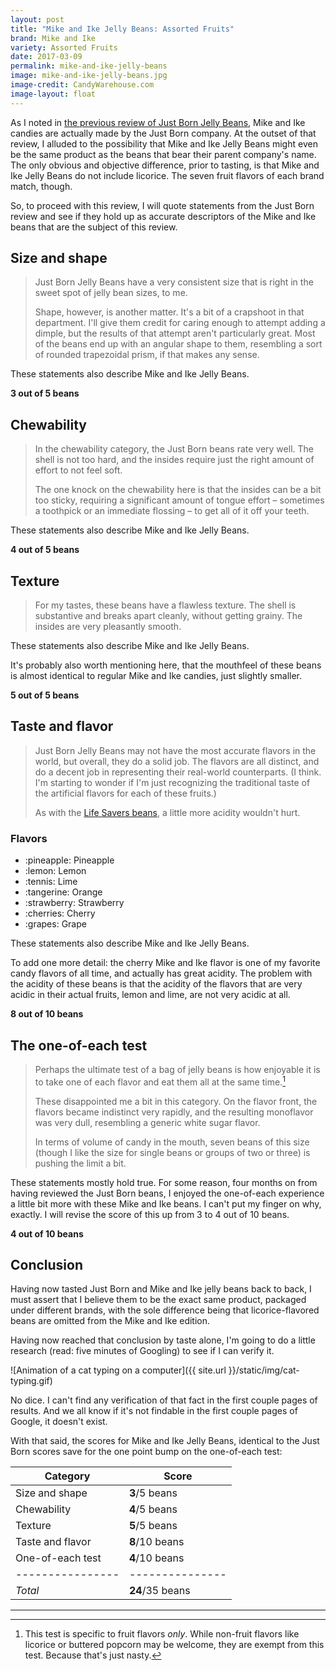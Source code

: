 ```yaml
---
layout: post
title: "Mike and Ike Jelly Beans: Assorted Fruits"
brand: Mike and Ike
variety: Assorted Fruits
date: 2017-03-09
permalink: mike-and-ike-jelly-beans
image: mike-and-ike-jelly-beans.jpg
image-credit: CandyWarehouse.com
image-layout: float
---
```


As I noted in
[the previous review of Just Born Jelly Beans](/just-born-jelly-beans),
Mike and Ike candies are actually made by the Just Born company.
At the outset of that review, I alluded to the possibility that
Mike and Ike Jelly Beans might even be the same product as the beans
that bear their parent company's name.
The only obvious and objective difference, prior to tasting,
is that Mike and Ike Jelly Beans do not include licorice.
The seven fruit flavors of each brand match, though.

So, to proceed with this review, I will quote statements from
the Just Born review and see if they hold up as accurate descriptors
of the Mike and Ike beans that are the subject of this review.


## Size and shape

> Just Born Jelly Beans have a very consistent size that is right in
> the sweet spot of jelly bean sizes, to me.
>
> Shape, however, is another matter.
> It's a bit of a crapshoot in that department.
> I'll give them credit for caring enough to attempt adding a dimple,
> but the results of that attempt aren't particularly great.
> Most of the beans end up with an angular shape to them,
> resembling a sort of rounded trapezoidal prism, if that makes any sense.

These statements also describe Mike and Ike Jelly Beans.

**3 out of 5 beans**


## Chewability

> In the chewability category, the Just Born beans rate very well.
> The shell is not too hard, and the insides require just the right amount of
> effort to not feel soft.
>
> The one knock on the chewability here is that the insides
> can be a bit too sticky, requiring a significant amount of tongue effort –
> sometimes a toothpick or an immediate flossing –
> to get all of it off your teeth.

These statements also describe Mike and Ike Jelly Beans.

**4 out of 5 beans**


## Texture

> For my tastes, these beans have a flawless texture.
> The shell is substantive and breaks apart cleanly, without getting grainy.
> The insides are very pleasantly smooth.

These statements also describe Mike and Ike Jelly Beans.

It's probably also worth mentioning here, that the mouthfeel of these beans
is almost identical to regular Mike and Ike candies, just slightly smaller.

**5 out of 5 beans**


## Taste and flavor

> Just Born Jelly Beans may not have the most accurate flavors in the world,
> but overall, they do a solid job.
> The flavors are all distinct, and do a decent job in
> representing their real-world counterparts.
> (I think. I'm starting to wonder if I'm just recognizing the traditional
> taste of the artificial flavors for each of these fruits.)
>
> As with the [Life Savers beans](/life-savers-jellybeans),
> a little more acidity wouldn't hurt.

<div class="inset">
    <h3>Flavors</h3>
    <ul class="emoji-list">
        <li>:pineapple: Pineapple</li>
        <li>:lemon: Lemon</li>
        <li>:tennis: Lime</li>
        <li>:tangerine: Orange</li>
        <li>:strawberry: Strawberry</li>
        <li>:cherries: Cherry</li>
        <li>:grapes: Grape</li>
    </ul>
</div>

These statements also describe Mike and Ike Jelly Beans.

To add one more detail: the cherry Mike and Ike flavor is
one of my favorite candy flavors of all time, and actually has great acidity.
The problem with the acidity of these beans is that the acidity
of the flavors that are very acidic in their actual fruits, lemon and lime,
are not very acidic at all.

**8 out of 10 beans**


## The one-of-each test

> Perhaps the ultimate test of a bag of jelly beans is how enjoyable it is
> to take one of each flavor and eat them all at the same time.[^1]
>
> These disappointed me a bit in this category.
> On the flavor front, the flavors became indistinct very rapidly,
> and the resulting monoflavor was very dull,
> resembling a generic white sugar flavor.
>
> In terms of volume of candy in the mouth,
> seven beans of this size
> (though I like the size for single beans or groups of two or three)
> is pushing the limit a bit.

These statements mostly hold true.
For some reason, four months on from having reviewed the Just Born beans,
I enjoyed the one-of-each experience a little bit more
with these Mike and Ike beans.
I can't put my finger on why, exactly.
I will revise the score of this up from 3 to 4 out of 10 beans.

**4 out of 10 beans**


## Conclusion

Having now tasted Just Born and Mike and Ike jelly beans back to back,
I must assert that I believe them to be the exact same product,
packaged under different brands, with the sole difference being that
licorice-flavored beans are omitted from the Mike and Ike edition.

Having now reached that conclusion by taste alone,
I'm going to do a little research (read: five minutes of Googling)
to see if I can verify it.

![Animation of a cat typing on a computer]({{ site.url }}/static/img/cat-typing.gif)

No dice. I can't find any verification of that fact
in the first couple pages of results.
And we all know if it's not findable in the first couple pages of Google,
it doesn't exist.

With that said, the scores for Mike and Ike Jelly Beans,
identical to the Just Born scores save for the one point bump
on the one-of-each test:


Category         | Score
---------------- | ---------------
Size and shape   | **3**/5 beans
Chewability      | **4**/5 beans
Texture          | **5**/5 beans
Taste and flavor | **8**/10 beans
One-of-each test | **4**/10 beans
---------------- | ---------------
_Total_          | **24**/35 beans


---

[^1]: This test is specific to fruit flavors _only_. While non-fruit flavors like licorice or buttered popcorn may be welcome, they are exempt from this test. Because that's just nasty.
